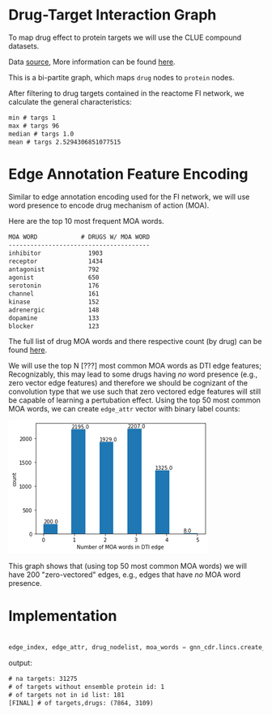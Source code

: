 # Drug-Target Interaction Graph 

To map drug effect to protein targets we will use the CLUE compound datasets. 

Data [source](https://s3.amazonaws.com/macchiato.clue.io/builds/LINCS2020/compoundinfo_beta.txt), More information can be found [here](https://clue.io/repurposing). 

This is a bi-partite graph, which maps `drug` nodes to `protein` nodes. 

After filtering to drug targets contained in the reactome FI network, we calculate the general characteristics: 

```
min # targs 1
max # targs 96
median # targs 1.0
mean # targs 2.5294306851077515
```

# Edge Annotation Feature Encoding 

Similar to edge annotation encoding used for the FI network, we will use word presence to encode drug mechanism of action (MOA). 

Here are the top 10 most frequent MOA words. 

```
MOA WORD            # DRUGS W/ MOA WORD
---------------------------------------
inhibitor             1903
receptor              1434
antagonist            792
agonist               650
serotonin             176
channel               161
kinase                152
adrenergic            148
dopamine              133
blocker               123
```

The full list of drug MOA words and there respective count (by drug) can be found [here](./moa_word_counts_by_drug.txt). 

We will use the top N [???] most common MOA words as DTI edge features; Recognizably, this may lead to some drugs having *no* word presence (e.g., zero vector edge features) and therefore we should be cognizant of the convolution type that we use such that zero vectored edge features will still be capable of learning a pertubation effect. Using the top 50 most common MOA words, we can create `edge_attr` vector with binary label counts: 

![](./MOA_edge_word_cnts.png)

This graph shows that (using top 50 most common MOA words) we will have 200 "zero-vectored" edges, e.g., edges that have *no* MOA word presence. 


# Implementation 

```python

edge_index, edge_attr, drug_nodelist, moa_words = gnn_cdr.lincs.create_CLUE_dti_graph(fi_nodelist, n_moa_feats=50)

```

output: 

```
# na targets: 31275
# of targets without ensemble protein id: 1
# of targets not in id list: 181
[FINAL] # of targets,drugs: (7864, 3109)
```

